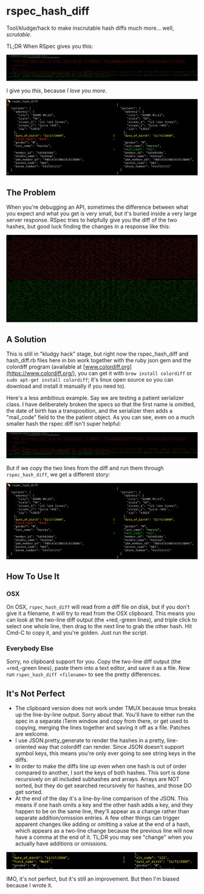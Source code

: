 # rspec_hash_diff

Tool/kludge/hack to make inscrutable hash diffs much more... well, _scrutable_.

TL;DR When RSpec gives you this:

![RSpec Hash Diff Oh Noes](rspec_hash_diff_oh_noes.png)

I give you _this_, because _I love you more_.

![RSpec Hash Diff Such Wow](rspec_hash_diff_such_wow.png)

## The Problem

When you're debugging an API, sometimes the difference between what you expect
and what you get is very small, but it's buried inside a very large server
response. RSpec tries to helpfully give you the diff of the two hashes, but good
luck finding the changes in a response like this:

![RSpec Diff Motherhuge Verybady](rspec_hash_diff_motherhuge_verybad.png)

## A Solution

This is still in "kludgy hack" stage, but right now the rspec_hash_diff and
hash_diff.rb files here in bin work together with the ruby json gem and the
colordiff program (available at [www.colordiff.org](https://www.colordiff.org/),
you can get it with `brew install colordiff` or `sudo apt-get install
colordiff`; it's linux open source so you can download and install it manually
if you need to).

Here's a less ambitious example. Say we are testing a patient serializer
class. I have deliberately broken the specs so that the first name is omitted,
the date of birth has a transposition, and the serializer then adds a
"mail_code" field to the the patient object. As you can see, even on a much
smaller hash the rspec diff isn't super helpful:

![RSpec Hash Diff Oh Noes](rspec_hash_diff_oh_noes.png)

But if we copy the two lines from the diff and run them through
`rspec_hash_diff`, we get a different story:

![RSpec Hash Diff Such Wow](rspec_hash_diff_such_wow.png)

## How To Use It

### OSX

On OSX, `rspec_hash_diff` will read from a diff file on disk, but if you don't
give it a filename, it will try to read from the OSX clipboard. This means you
can look at the two-line diff output (the +red,-green lines), and triple click
to select one whole line, then drag to the next line to grab the other hash. Hit
Cmd-C to copy it, and you're golden. Just run the script.

### Everybody Else

Sorry, no clipboard support for you. Copy the two-line diff output (the
+red,-green lines), paste them into a text editor, and save it as a file. Now
run `rspec_hash_diff <filename>` to see the pretty differences.

## It's Not Perfect

* The clipboard version does not work under TMUX because tmux breaks up the
  line-by-line output. Sorry about that. You'll have to either run the spec in a
  separate iTerm window and copy from there, or get used to copying, merging the
  lines together and saving it off as a file. Patches are welcome.
* I use JSON.pretty_generate to render the hashes in a pretty, line-oriented way
  that colordiff can render. Since JSON doesn't support symbol keys, this means
  you're only ever going to see string keys in the diffs.
* In order to make the diffs line up even when one hash is out of order compared
  to another, I sort the keys of both hashes. This sort is done recursively on
  all included subhashes and arrays. Arrays are NOT sorted, but they do get
  searched recursively for hashes, and those DO get sorted.
* At the end of the day it's a line-by-line comparison of the JSON. This means
  if one hash omits a key and the other hash adds a key, and they happen to be
  on the same line, they'll appear as a change rather than separate
  addition/omission entries. A few other things can trigger apparent changes
  like adding or omitting a value at the end of a hash, which appears as a
  two-line change because the previous line will now have a comma at the end of
  it. TL;DR you may see "change" when you actually have additions or omissions.

![RSpec Hash Diff Not Perfect](rspec_hash_diff_not_perfect.png)

IMO, it's not perfect, but it's still an improvement. But then I'm biased
because I wrote it.
